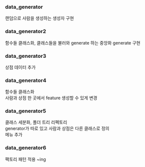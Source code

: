 ### data_generator   
랜덤으로 사람을 생성하는 생성자 구현

### data_generator2   
함수들 클래스화, 클래스들을 불러와 generate 하는 중앙화 generate 구현   

### data_generator3   
상점 데이터 추가   

### data_generator4   
함수들 클래스화   
사람과 상점 한 곳에서 feature 생성할 수 있게 변경

### data_generator5   
클래스 세분화, 폴더 트리 리펙토리   
generator가 따로 있고 사람과 상점은 다른 클래스로 정의   
메뉴 추가   

### data_generator6   
팩토리 패턴 적용 ~ing   